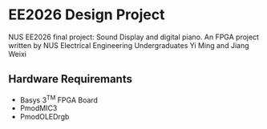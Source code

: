 # EE2026 Design Project
NUS EE2026 final project: Sound Display and digital piano. An FPGA project written by NUS Electrical Engineering Undergraduates Yi Ming and Jiang Weixi
<br/>
## Hardware Requiremants
* Basys 3<sup>TM</sup> FPGA Board
* PmodMIC3
* PmodOLEDrgb
<br/>
